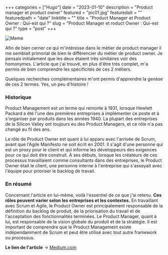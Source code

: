 +++
categories = ["Hugo"]
date = "2023-01-10"
description = "Product manager et product owner"
featured = "pic01.jpg"
featuredalt = ""
featuredpath = "date"
linktitle = ""
title = "Product Manager et Product Owner : Qui-est qui ?"
slug = "Product Manager et roduct Owner : Qui-est qui ?"
type = "post"
+++

![Meme](https://i.kym-cdn.com/entries/icons/mobile/000/023/397/C-658VsXoAo3ovC.jpg)

Afin de bien cerner ce qui m'intéresse dans le métier de product manager il me semblait primorial de bien le différencier du métier de product owner. Je pensais initialement que les deux étaient très similaires voir des homonymes. L'article que j'ai trouvé, en plus d'être très complet, m'a permis de bien comprendre les spécificités de ces 2 métiers.

Quelques recherches complémentaires m'ont permis d'apprendre la genèse de ces 2 termes. Yes, un peu d'histoire !


### Historique
Product Management est un terme qui remonte à 1931, lorsque Hewlett Packard a été l'une des premières entreprises à implémenter ce poste et à s'organiser par produits dans les années 1940. La plupart des entreprises de la Silicon Valley ont toujours eu des Product Managers, et ce rôle n'a pas changé au fil des ans.

Le rôle de Product Owner est quant à lui apparu avec l'arrivée de Scrum, avant que l'Agile Manifesto ne soit écrit en 2001. Il s'agit d'une personne qui est un proxy pour le client et qui informe les développeurs des exigences pour ce qui doit être construit. À ses débuts, lorsque les créateurs de ces processus travaillaient comme consultants dans des entreprises, le Product Owner était le client, une personne interne à l'entreprise qui s'asseyait avec l'équipe pour prioriser le backlog de travail.


### En résumé
Concernant l'article en lui-même, voilà l'essentiel de ce que j'ai retenu. **Ces rôles peuvent varier selon les entreprises et les contextes.** En travaillant avec Scrum et Agile, le Product Owner est principalement responsable de la définition du backlog de produit, de la priorisation du travail et de l'acceptation des fonctionnalités terminées. Le Product Manager, quant à lui, est responsable de la vision globale du produit et de la stratégie. Il est important de comprendre que le Product Management existe indépendamment de Scrum et peut être utilisé avec tout autre framework ou processus.

**Le lien de l'article** -> [Medium.com](https://medium.com/@melissaperri/product-manager-vs-product-owner-57ff829aa74d)
